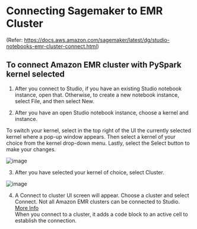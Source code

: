 # Connecting Sagemaker to EMR Cluster
(Refer: https://docs.aws.amazon.com/sagemaker/latest/dg/studio-notebooks-emr-cluster-connect.html)
## To connect Amazon EMR cluster with PySpark kernel selected

1. After you connect to Studio, if you have an existing Studio notebook instance, open that. Otherwise, to create a new notebook instance, select File, and then select New.

2. After you have an open Studio notebook instance, choose a kernel and instance.

To switch your kernel, select in the top right of the UI the currently selected kernel where a pop-up window appears. Then select a kernel of your choice from the kernel drop-down menu. Lastly, select the Select button to make your changes.

![image](https://user-images.githubusercontent.com/30530766/172654002-fcfc5f89-e2ef-4319-9728-e317f7d8723f.png)


3. After you have selected your kernel of choice, select Cluster.

![image](https://user-images.githubusercontent.com/30530766/172654090-17afe776-1b52-4c49-9917-41684654f88f.png)


4. A Connect to cluster UI screen will appear. Choose a cluster and select Connect. Not all Amazon EMR clusters can be connected to Studio. [More Info](http://aws.amazon.com/blogs/machine-learning/amazon-sagemaker-studio-notebooks-backed-by-spark-in-amazon-emr/)  
When you connect to a cluster, it adds a code block to an active cell to establish the connection.

